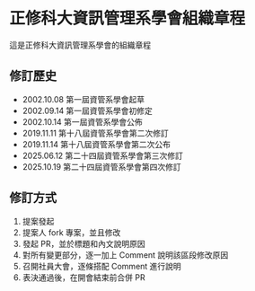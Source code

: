 # 正修科大資訊管理系學會組織章程
這是正修科大資訊管理系學會的組織章程

## 修訂歷史
- 2002.10.08 第一屆資管系學會起草
- 2002.09.14 第一屆資管系學會初修定
- 2002.10.14 第一屆資管系學會公佈
- 2019.11.11 第十八屆資管系學會第二次修訂
- 2019.11.14 第十八屆資管系學會第二次公布
- 2025.06.12 第二十四屆資管系學會第三次修訂
- 2025.10.19 第二十四屆資管系學會第四次修訂

## 修訂方式
1. 提案發起
2. 提案人 fork 專案，並且修改
3. 發起 PR，並於標題和內文說明原因
4. 對所有變更部分，逐一加上 Comment 說明該區段修改原因
5. 召開社員大會，逐條搭配 Comment 進行說明
6. 表決通過後，在開會結束前合併 PR